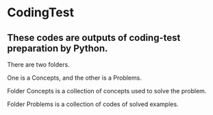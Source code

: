 # CodingTest

## These codes are outputs of coding-test preparation by Python.

There are two folders.

One is a Concepts, and the other is a Problems.

Folder Concepts is a collection of concepts used to solve the problem.

Folder Problems is a collection of codes of solved examples.
